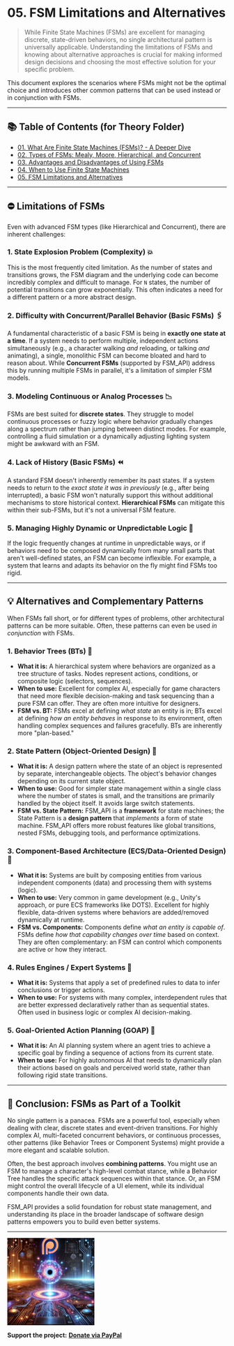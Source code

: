 # 05. FSM Limitations and Alternatives

> While Finite State Machines (FSMs) are excellent for managing discrete, state-driven behaviors, no single architectural pattern is universally applicable. Understanding the limitations of FSMs and knowing about alternative approaches is crucial for making informed design decisions and choosing the most effective solution for your specific problem.

This document explores the scenarios where FSMs might not be the optimal choice and introduces other common patterns that can be used instead or in conjunction with FSMs.

---

## 📚 Table of Contents (for Theory Folder)

* [01. What Are Finite State Machines (FSMs)? - A Deeper Dive](01_What_Are_FSMs.md)
* [02. Types of FSMs: Mealy, Moore, Hierarchical, and Concurrent](02_Types_Of_FSMs.md)
* [03. Advantages and Disadvantages of Using FSMs](03_Advantages_And_Disadvantages.md)
* [04. When to Use Finite State Machines](04_When_To_Use_FSMs.md)
* [05. FSM Limitations and Alternatives](05_FSM_Limitations_And_Alternatives.md)

---

## ⛔ Limitations of FSMs

Even with advanced FSM types (like Hierarchical and Concurrent), there are inherent challenges:

### 1. **State Explosion Problem (Complexity)** 💥
This is the most frequently cited limitation. As the number of states and transitions grows, the FSM diagram and the underlying code can become incredibly complex and difficult to manage. For `N` states, the number of potential transitions can grow exponentially. This often indicates a need for a different pattern or a more abstract design.

### 2. **Difficulty with Concurrent/Parallel Behavior (Basic FSMs)** 🖇️
A fundamental characteristic of a basic FSM is being in **exactly one state at a time**. If a system needs to perform multiple, independent actions simultaneously (e.g., a character walking *and* reloading, or talking *and* animating), a single, monolithic FSM can become bloated and hard to reason about. While **Concurrent FSMs** (supported by FSM_API) address this by running multiple FSMs in parallel, it's a limitation of simpler FSM models.

### 3. **Modeling Continuous or Analog Processes** 📉
FSMs are best suited for **discrete states**. They struggle to model continuous processes or fuzzy logic where behavior gradually changes along a spectrum rather than jumping between distinct modes. For example, controlling a fluid simulation or a dynamically adjusting lighting system might be awkward with an FSM.

### 4. **Lack of History (Basic FSMs)** ⏪
A standard FSM doesn't inherently remember its past states. If a system needs to return to the *exact state it was in previously* (e.g., after being interrupted), a basic FSM won't naturally support this without additional mechanisms to store historical context. **Hierarchical FSMs** can mitigate this within their sub-FSMs, but it's not a universal FSM feature.

### 5. **Managing Highly Dynamic or Unpredictable Logic** 🎲
If the logic frequently changes at runtime in unpredictable ways, or if behaviors need to be composed dynamically from many small parts that aren't well-defined states, an FSM can become inflexible. For example, a system that learns and adapts its behavior on the fly might find FSMs too rigid.

---

## 💡 Alternatives and Complementary Patterns

When FSMs fall short, or for different types of problems, other architectural patterns can be more suitable. Often, these patterns can even be used *in conjunction* with FSMs.

### 1. **Behavior Trees (BTs)** 🌳
* **What it is:** A hierarchical system where behaviors are organized as a tree structure of tasks. Nodes represent actions, conditions, or composite logic (selectors, sequences).
* **When to use:** Excellent for complex AI, especially for game characters that need more flexible decision-making and task sequencing than a pure FSM can offer. They are often more intuitive for designers.
* **FSM vs. BT:** FSMs excel at defining *what state* an entity is in; BTs excel at defining *how an entity behaves* in response to its environment, often handling complex sequences and failures gracefully. BTs are inherently more "plan-based."

### 2. **State Pattern (Object-Oriented Design)** 🎨
* **What it is:** A design pattern where the state of an object is represented by separate, interchangeable objects. The object's behavior changes depending on its current state object.
* **When to use:** Good for simpler state management within a single class where the number of states is small, and the transitions are primarily handled by the object itself. It avoids large switch statements.
* **FSM vs. State Pattern:** FSM_API is a **framework** for state machines; the State Pattern is a **design pattern** that *implements* a form of state machine. FSM_API offers more robust features like global transitions, nested FSMs, debugging tools, and performance optimizations.

### 3. **Component-Based Architecture (ECS/Data-Oriented Design)** 🧱
* **What it is:** Systems are built by composing entities from various independent components (data) and processing them with systems (logic).
* **When to use:** Very common in game development (e.g., Unity's approach, or pure ECS frameworks like DOTS). Excellent for highly flexible, data-driven systems where behaviors are added/removed dynamically at runtime.
* **FSM vs. Components:** Components define *what an entity is capable of*. FSMs define *how that capability changes over time* based on context. They are often complementary: an FSM can control which components are active or how they interact.

### 4. **Rules Engines / Expert Systems** 📜
* **What it is:** Systems that apply a set of predefined rules to data to infer conclusions or trigger actions.
* **When to use:** For systems with many complex, interdependent rules that are better expressed declaratively rather than as sequential states. Often used in business logic or complex AI decision-making.

### 5. **Goal-Oriented Action Planning (GOAP)** 🧠
* **What it is:** An AI planning system where an agent tries to achieve a specific goal by finding a sequence of actions from its current state.
* **When to use:** For highly autonomous AI that needs to dynamically plan their actions based on goals and perceived world state, rather than following rigid state transitions.

---

## 🤝 Conclusion: FSMs as Part of a Toolkit

No single pattern is a panacea. FSMs are a powerful tool, especially when dealing with clear, discrete states and event-driven transitions. For highly complex AI, multi-faceted concurrent behaviors, or continuous processes, other patterns (like Behavior Trees or Component Systems) might provide a more elegant and scalable solution.

Often, the best approach involves **combining patterns**. You might use an FSM to manage a character's high-level combat stance, while a Behavior Tree handles the specific attack sequences within that stance. Or, an FSM might control the overall lifecycle of a UI element, while its individual components handle their own data.

FSM_API provides a solid foundation for robust state management, and understanding its place in the broader landscape of software design patterns empowers you to build even better systems.

---

<a href="https://www.patreon.com/TheSingularityWorkshop" target="_blank">
    <img src="Visuals/TheSingularityWorkshop.png" alt="Support The Singularity Workshop on Patreon" height="200" style="display: block;">
</a>

**Support the project:** [**Donate via PayPal**](https://www.paypal.com/donate/?hosted_button_id=3Z7263LCQMV9J)